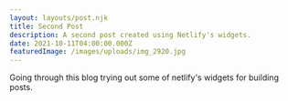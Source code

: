 ```yaml
---
layout: layouts/post.njk
title: Second Post
description: A second post created using Netlify's widgets.
date: 2021-10-11T04:00:00.000Z
featuredImage: /images/uploads/img_2920.jpg
---
```

Going through this blog trying out some of netlify's widgets for building posts.